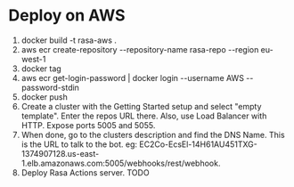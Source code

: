 # Deploy on AWS

1. docker build -t rasa-aws .
2. aws ecr create-repository --repository-name rasa-repo --region eu-west-1
3. docker tag <repositoryUri>
4. aws ecr get-login-password | docker login --username AWS --password-stdin <repositoryUri>
5. docker push <repositoryUri>
6. Create a cluster with the Getting Started setup and select "empty template". Enter the repos URL there.
   Also, use Load Balancer with HTTP. Expose ports 5005 and 5055.
7. When done, go to the clusters description and find the DNS Name. This is the URL to talk to the bot. eg:
   EC2Co-EcsEl-14H61AU451TXG-1374907128.us-east-1.elb.amazonaws.com:5005/webhooks/rest/webhook.
8. Deploy Rasa Actions server. TODO
   